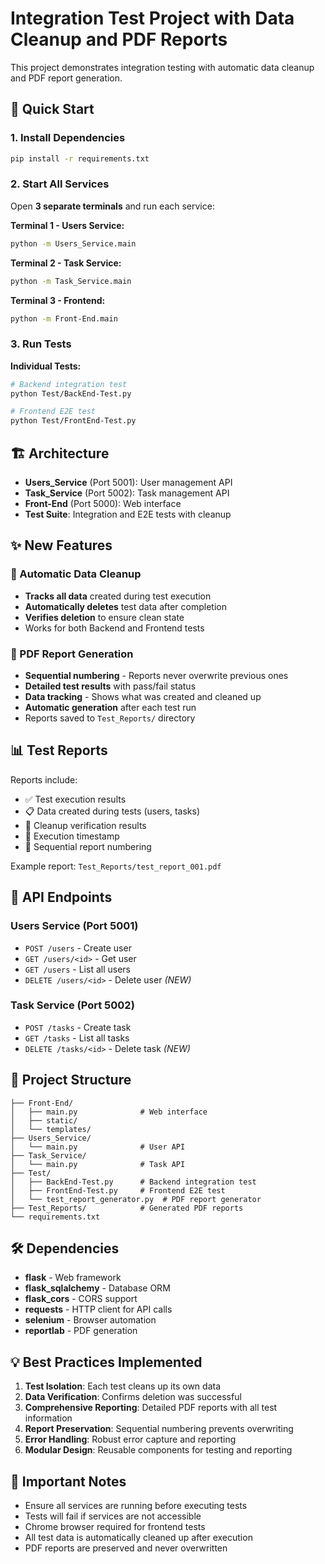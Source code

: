 # Integration Test Project with Data Cleanup and PDF Reports

This project demonstrates integration testing with automatic data cleanup and PDF report generation.

## 🚀 Quick Start

### 1. Install Dependencies
```bash
pip install -r requirements.txt
```

### 2. Start All Services
Open **3 separate terminals** and run each service:

**Terminal 1 - Users Service:**
```bash
python -m Users_Service.main
```

**Terminal 2 - Task Service:**
```bash
python -m Task_Service.main
```

**Terminal 3 - Frontend:**
```bash
python -m Front-End.main
```

### 3. Run Tests

**Individual Tests:**
```bash
# Backend integration test
python Test/BackEnd-Test.py

# Frontend E2E test  
python Test/FrontEnd-Test.py
```


## 🏗️ Architecture

- **Users_Service** (Port 5001): User management API
- **Task_Service** (Port 5002): Task management API  
- **Front-End** (Port 5000): Web interface
- **Test Suite**: Integration and E2E tests with cleanup

## ✨ New Features

### 🧹 Automatic Data Cleanup
- **Tracks all data** created during test execution
- **Automatically deletes** test data after completion
- **Verifies deletion** to ensure clean state
- Works for both Backend and Frontend tests

### 📄 PDF Report Generation
- **Sequential numbering** - Reports never overwrite previous ones
- **Detailed test results** with pass/fail status
- **Data tracking** - Shows what was created and cleaned up
- **Automatic generation** after each test run
- Reports saved to `Test_Reports/` directory

## 📊 Test Reports

Reports include:
- ✅ Test execution results
- 📋 Data created during tests (users, tasks)
- 🧹 Cleanup verification results
- 📅 Execution timestamp
- 🔢 Sequential report numbering

Example report: `Test_Reports/test_report_001.pdf`

## 🔧 API Endpoints

### Users Service (Port 5001)
- `POST /users` - Create user
- `GET /users/<id>` - Get user
- `GET /users` - List all users
- `DELETE /users/<id>` - Delete user *(NEW)*

### Task Service (Port 5002)
- `POST /tasks` - Create task
- `GET /tasks` - List all tasks
- `DELETE /tasks/<id>` - Delete task *(NEW)*

## 📁 Project Structure

```
├── Front-End/
│   ├── main.py              # Web interface
│   ├── static/
│   └── templates/
├── Users_Service/
│   └── main.py              # User API
├── Task_Service/
│   └── main.py              # Task API
├── Test/
│   ├── BackEnd-Test.py      # Backend integration test
│   ├── FrontEnd-Test.py     # Frontend E2E test
│   └── test_report_generator.py  # PDF report generator
├── Test_Reports/            # Generated PDF reports
└── requirements.txt
```

## 🛠️ Dependencies

- **flask** - Web framework
- **flask_sqlalchemy** - Database ORM
- **flask_cors** - CORS support
- **requests** - HTTP client for API calls
- **selenium** - Browser automation
- **reportlab** - PDF generation

## 💡 Best Practices Implemented

1. **Test Isolation**: Each test cleans up its own data
2. **Data Verification**: Confirms deletion was successful
3. **Comprehensive Reporting**: Detailed PDF reports with all test information
4. **Report Preservation**: Sequential numbering prevents overwriting
5. **Error Handling**: Robust error capture and reporting
6. **Modular Design**: Reusable components for testing and reporting

## 🚨 Important Notes

- Ensure all services are running before executing tests
- Tests will fail if services are not accessible
- Chrome browser required for frontend tests
- All test data is automatically cleaned up after execution
- PDF reports are preserved and never overwritten
